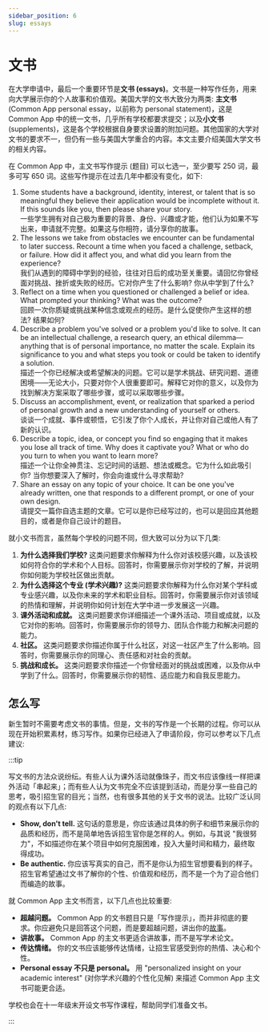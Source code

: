 ```yaml
---
sidebar_position: 6
slug: essays
---
```


# 文书

在大学申请中，最后一个重要环节是**文书 (essays)**。文书是一种写作任务，用来向大学展示你的个人故事和价值观。美国大学的文书大致分为两类: **主文书** (Common App personal essay，以前称为 personal statement)，这是 Common App 中的统一文书，几乎所有学校都要求提交；以及**小文书** (supplements)，这是各个学校根据自身要求设置的附加问题。其他国家的大学对文书的要求不一，但仍有一些与美国大学重合的内容。本文主要介绍美国大学文书的相关内容。

在 Common App 中，主文书写作提示 (题目) 可以七选一，至少要写 250 词，最多可写 650 词。这些写作提示在过去几年中都没有变化，如下:

1. Some students have a background, identity, interest, or talent that is so meaningful they believe their application would be incomplete without it. If this sounds like you, then please share your story.  
   一些学生拥有对自己极为重要的背景、身份、兴趣或才能，他们认为如果不写出来，申请就不完整。如果这与你相符，请分享你的故事。
2. The lessons we take from obstacles we encounter can be fundamental to later success. Recount a time when you faced a challenge, setback, or failure. How did it affect you, and what did you learn from the experience?  
   我们从遇到的障碍中学到的经验，往往对日后的成功至关重要。请回忆你曾经面对挑战、挫折或失败的经历。它对你产生了什么影响? 你从中学到了什么?
3. Reflect on a time when you questioned or challenged a belief or idea. What prompted your thinking? What was the outcome?  
   回顾一次你质疑或挑战某种信念或观点的经历。是什么促使你产生这样的想法? 结果如何?
4. Describe a problem you've solved or a problem you'd like to solve. It can be an intellectual challenge, a research query, an ethical dilemma—anything that is of personal importance, no matter the scale. Explain its significance to you and what steps you took or could be taken to identify a solution.  
   描述一个你已经解决或希望解决的问题。它可以是学术挑战、研究问题、道德困境——无论大小，只要对你个人很重要即可。解释它对你的意义，以及你为找到解决方案采取了哪些步骤，或可以采取哪些步骤。
5. Discuss an accomplishment, event, or realization that sparked a period of personal growth and a new understanding of yourself or others.  
   谈谈一个成就、事件或顿悟，它引发了你个人成长，并让你对自己或他人有了新的认识。
6. Describe a topic, idea, or concept you find so engaging that it makes you lose all track of time. Why does it captivate you? What or who do you turn to when you want to learn more?  
   描述一个让你全神贯注、忘记时间的话题、想法或概念。它为什么如此吸引你? 当你想要深入了解时，你会向谁或什么寻求帮助?
7. Share an essay on any topic of your choice. It can be one you've already written, one that responds to a different prompt, or one of your own design.  
   请提交一篇你自选主题的文章。它可以是你已经写过的，也可以是回应其他题目的，或者是你自己设计的题目。

就小文书而言，虽然每个学校的问题不同，但大致可以分为以下几类:

1. **为什么选择我们学校?** 这类问题要求你解释为什么你对该校感兴趣，以及该校如何符合你的学术和个人目标。回答时，你需要展示你对学校的了解，并说明你如何能为学校社区做出贡献。
2. **为什么选择这个专业 (学术兴趣)?** 这类问题要求你解释为什么你对某个学科或专业感兴趣，以及你未来的学术和职业目标。回答时，你需要展示你对该领域的热情和理解，并说明你如何计划在大学中进一步发展这一兴趣。
3. **课外活动和成就。** 这类问题要求你详细描述一个课外活动、项目或成就，以及它对你的影响。回答时，你需要展示你的领导力、团队合作能力和解决问题的能力。
4. **社区。** 这类问题要求你描述你属于什么社区，对这一社区产生了什么影响。回答时，你需要展示你的同理心、责任感和对社会的贡献。
5. **挑战和成长。** 这类问题要求你描述一个你曾经面对的挑战或困难，以及你从中学到了什么。回答时，你需要展示你的韧性、适应能力和自我反思能力。

## 怎么写

新生暂时不需要考虑文书的事情。但是，文书的写作是一个长期的过程。你可以从现在开始积累素材，练习写作。如果你已经进入了申请阶段，你可以参考以下几点建议:

:::tip

写文书的方法众说纷纭。有些人认为课外活动就像珠子，而文书应该像线一样把课外活动「串起来」；而有些人认为文书完全不应该提到活动，而是分享一些自己的思考，吸引招生官的目光；当然，也有很多其他的关于文书的说法。比较广泛认同的观点有以下几点:

* **Show, don't tell.** 这句话的意思是，你应该通过具体的例子和细节来展示你的品质和经历，而不是简单地告诉招生官你是怎样的人。例如，与其说 "我很努力"，不如描述你在某个项目中如何克服困难，投入大量时间和精力，最终取得成功。
* **Be authentic.** 你应该写真实的自己，而不是你认为招生官想要看到的样子。招生官希望通过文书了解你的个性、价值观和经历，而不是一个为了迎合他们而编造的故事。

就 Common App 主文书而言，以下几点也比较重要:

* **超越问题。** Common App 的文书题目只是「写作提示」，而并非彻底的要求。你应避免只是回答这个问题，而是要超越问题，讲出你的[故事](/college-application/extracurricular-activities)。
* **讲故事。** Common App 的主文书更适合讲故事，而不是写学术论文。
* **传达情绪。** 你的文书应该能够传达情绪，让招生官感受到你的热情、决心和个性。
* **Personal essay 不只是 personal。** 用 "personalized insight on your academic interest" (对你学术兴趣的个性化见解) 来描述 Common App 主文书可能更合适。

学校也会在十一年级末开设文书写作课程，帮助同学们准备文书。

:::

